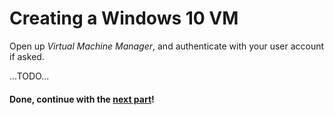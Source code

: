 # Creating a Windows 10 VM
Open up *Virtual Machine Manager*, and authenticate with your user account if asked.

...TODO...

#### Done, continue with the [next part](KERNEL_SETUP.md)!